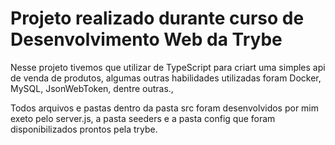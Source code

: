 # Projeto realizado durante curso de Desenvolvimento Web da Trybe

Nesse projeto tivemos que utilizar de TypeScript para criart uma simples api de venda de produtos, algumas outras habilidades utilizadas foram Docker, MySQL, JsonWebToken, dentre outras.,

Todos arquivos e pastas dentro da pasta src foram desenvolvidos por mim exeto pelo server.js, a pasta seeders e a pasta config que foram disponibilizados prontos pela trybe.
